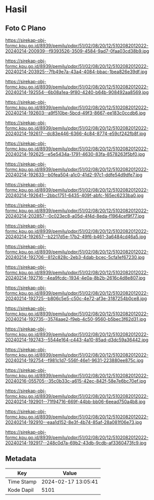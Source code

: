 # Hasil

## Foto C Plano

https://sirekap-obj-formc.kpu.go.id/8939/pemilu/pdpr/51/02/08/20/12/5102082012022-20240214-200939--f9393526-3509-4584-9ad7-0faa03cd38b9.jpg

https://sirekap-obj-formc.kpu.go.id/8939/pemilu/pdpr/51/02/08/20/12/5102082012022-20240214-203925--7fb49e7a-43a4-4084-bbac-1bea826e39df.jpg

https://sirekap-obj-formc.kpu.go.id/8939/pemilu/pdpr/51/02/08/20/12/5102082012022-20240214-192554--6b08a1ea-9f80-4240-b64b-908492aa8569.jpg

https://sirekap-obj-formc.kpu.go.id/8939/pemilu/pdpr/51/02/08/20/12/5102082012022-20240214-192603--a9f510be-5bcd-49f3-8667-ee183c0ccdb6.jpg

https://sirekap-obj-formc.kpu.go.id/8939/pemilu/pdpr/51/02/08/20/12/5102082012022-20240214-192617--dc83e446-6366-4c84-8774-e59cf242fb8f.jpg

https://sirekap-obj-formc.kpu.go.id/8939/pemilu/pdpr/51/02/08/20/12/5102082012022-20240214-192625--e5e5434a-1791-4630-83fa-8578263f5bf0.jpg

https://sirekap-obj-formc.kpu.go.id/8939/pemilu/pdpr/51/02/08/20/12/5102082012022-20240214-192633--b0fea504-a1c0-41d2-97c1-ddfe54d9dfe7.jpg

https://sirekap-obj-formc.kpu.go.id/8939/pemilu/pdpr/51/02/08/20/12/5102082012022-20240214-192641--2bbc1751-6435-409f-abfc-165ec6233ba0.jpg

https://sirekap-obj-formc.kpu.go.id/8939/pemilu/pdpr/51/02/08/20/12/5102082012022-20240214-202857--0c023ec8-a05d-4f4d-8eda-f1964cef9f77.jpg

https://sirekap-obj-formc.kpu.go.id/8939/pemilu/pdpr/51/02/08/20/12/5102082012022-20240214-192657--b2217d5e-17b2-49f6-b461-3a6484cd46a5.jpg

https://sirekap-obj-formc.kpu.go.id/8939/pemilu/pdpr/51/02/08/20/12/5102082012022-20240214-192706--812c828c-2eb3-4dab-bcec-5cfa1ef67230.jpg

https://sirekap-obj-formc.kpu.go.id/8939/pemilu/pdpr/51/02/08/20/12/5102082012022-20240214-192716--4ea9fcdc-1934-4e0a-8b2b-2616c4d8e807.jpg

https://sirekap-obj-formc.kpu.go.id/8939/pemilu/pdpr/51/02/08/20/12/5102082012022-20240214-192725--b806c5e5-c50c-4e72-af3e-3187254b0ce8.jpg

https://sirekap-obj-formc.kpu.go.id/8939/pemilu/pdpr/51/02/08/20/12/5102082012022-20240214-192735--3574aae2-f9eb-4c50-9560-b5bec3f62d31.jpg

https://sirekap-obj-formc.kpu.go.id/8939/pemilu/pdpr/51/02/08/20/12/5102082012022-20240214-192743--5544e164-c443-4a10-85ad-d3dc59a36442.jpg

https://sirekap-obj-formc.kpu.go.id/8939/pemilu/pdpr/51/02/08/20/12/5102082012022-20240214-192754--f981c1d7-556f-46e1-9631-223880ee875c.jpg

https://sirekap-obj-formc.kpu.go.id/8939/pemilu/pdpr/51/02/08/20/12/5102082012022-20240216-055705--35c0b33c-a615-42ec-842f-58e7e6bc70ef.jpg

https://sirekap-obj-formc.kpu.go.id/8939/pemilu/pdpr/51/02/08/20/12/5102082012022-20240214-192901--71f94716-669f-44bb-bb06-6eead750a4b8.jpg

https://sirekap-obj-formc.kpu.go.id/8939/pemilu/pdpr/51/02/08/20/12/5102082012022-20240214-192910--eaa1d152-8e3f-4b74-85af-28a081f06e73.jpg

https://sirekap-obj-formc.kpu.go.id/8939/pemilu/pdpr/51/02/08/20/12/5102082012022-20240214-192917--248c0d7a-69b2-43db-9cdb-af3360473fc9.jpg


## Metadata

| Key        | Value               |
| ---------- | ------------------- |
| Time Stamp | 2024-02-17 13:05:41 |
| Kode Dapil | 5101                |



